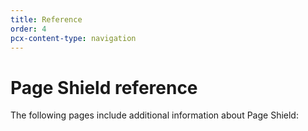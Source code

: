 ```yaml
---
title: Reference
order: 4
pcx-content-type: navigation
---
```


# Page Shield reference

The following pages include additional information about Page Shield:

<DirectoryListing path="/reference" />
